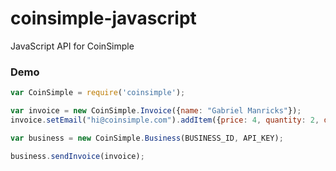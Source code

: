 coinsimple-javascript
=====================

JavaScript API for CoinSimple

### Demo

```js
var CoinSimple = require('coinsimple');

var invoice = new CoinSimple.Invoice({name: "Gabriel Manricks"});
invoice.setEmail("hi@coinsimple.com").addItem({price: 4, quantity: 2, description: "Shirt"});

var business = new CoinSimple.Business(BUSINESS_ID, API_KEY);

business.sendInvoice(invoice);
```

